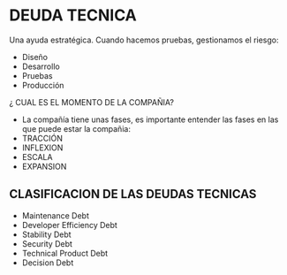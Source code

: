 # DEUDA TECNICA
Una ayuda estratégica.
Cuando hacemos pruebas, gestionamos el riesgo:
- Diseño
- Desarrollo
- Pruebas
- Producción

¿ CUAL ES EL MOMENTO DE LA COMPAÑIA?
- La compañía tiene unas fases, es importante entender las fases en las que puede estar la compañia:
- TRACCIÓN
- INFLEXION
- ESCALA
- EXPANSION

## CLASIFICACION DE LAS DEUDAS TECNICAS
- Maintenance Debt
- Developer Efficiency Debt
- Stability Debt
- Security Debt
- Technical Product Debt
- Decision Debt